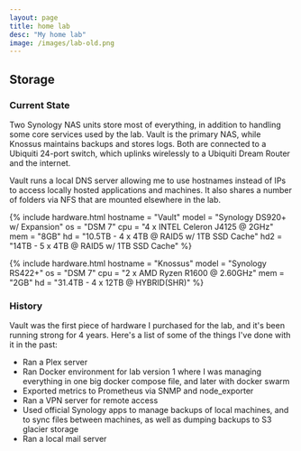 ```yaml
---
layout: page
title: home lab
desc: "My home lab"
image: /images/lab-old.png
---
```


## Storage

### Current State 

Two Synology NAS units store most of everything, in addition to handling some
core services used by the lab. Vault is the primary NAS, while Knossus maintains backups and stores logs. Both are connected to a Ubiquiti 24-port switch, which uplinks wirelessly to a Ubiquiti Dream Router and the internet.

Vault runs a local DNS server allowing me to use hostnames instead of IPs to access locally hosted applications and machines. It also shares a number of folders via NFS that are mounted elsewhere in the lab.


{% include hardware.html 
  hostname = "Vault"
  model = "Synology DS920+ w/ Expansion"
  os = "DSM 7"
  cpu = "4 x INTEL Celeron J4125 @ 2GHz"
  mem = "8GB"
  hd = "10.5TB - 4 x 4TB @ RAID5 w/ 1TB SSD Cache"
  hd2 = "14TB   - 5 x 4TB @ RAID5 w/ 1TB SSD Cache"
%}

{% include hardware.html 
  hostname = "Knossus"
  model = "Synology RS422+"
  os = "DSM 7"
  cpu = "2 x AMD Ryzen R1600 @ 2.60GHz"
  mem = "2GB"
  hd = "31.4TB - 4 x 12TB @ HYBRID(SHR)"
%}

### History

Vault was the first piece of hardware I purchased for the lab, and it's been
running strong for 4 years. Here's a list of some of the things I've done with
it in the past:
- Ran a Plex server
- Ran Docker environment for lab version 1 where I was managing everything in one big docker compose file, and later with docker swarm
- Exported metrics to Prometheus via SNMP and node_exporter
- Ran a VPN server for remote access
- Used official Synology apps to manage backups of local machines, and to sync files between machines, as well as dumping backups to S3 glacier storage
- Ran a local mail server